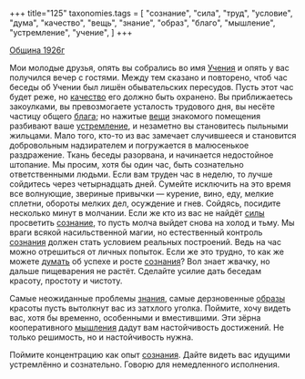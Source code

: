 +++
title="125"
taxonomies.tags = [
 "сознание",
 "сила",
 "труд",
 "условие",
 "дума",
 "качество",
 "вещь",
 "знание",
 "образ",
 "благо",
 "мышление",
 "устремление",
 "учение",
]
+++

[Община 1926г](/agni/1926)

Мои молодые друзья, опять вы собрались во имя [Учения](/tags/учение) и опять у вас получился вечер с гостями. Между тем сказано и повторено, чтоб час беседы об Учении был лишён обывательских пересудов. Пусть этот час будет реже, но [качество](/tags/качество) его должно быть охранено. Вы приближаетесь закоулками, вы превозмогаете усталость трудового дня, вы несёте частицу общего [блага](/tags/благо); но нажитые [вещи](/tags/вещь) знакомого помещения разбивают ваше [устремление](/tags/устремление), и незаметно вы становитесь пыльными жильцами. Мало того, кто-то из вас замечает случившееся и становится добровольным надзирателем и погружается в малюсенькое раздражение. Ткань беседы разорвана, и начинается недостойное штопание. Мы просим, хотя бы один час, быть сознательно ответственными людьми. Если вам труден час в неделю, то лучше сойдитесь через четырнадцать дней. Сумейте исключить на это время все волнующие, звериные привычки — курение, вино, еду, мелкие сплетни, обороты мелких дел, осуждение и гнев. Сойдясь, посидите несколько минут в молчании. Если же кто из вас не найдёт [силы](/tags/сила) просветить [сознание](/tags/сознание), то пусть молча выйдет снова на холод и тьму. Мы враги всякой насильственной магии, но естественный контроль [сознания](/tags/сознание) должен стать условием реальных построений. Ведь на час можно отрешиться от личных попыток. Если же это трудно, то как же можете [думать](/tags/дума) об успехе и росте [сознания](/tags/сознание)? Вол знает жвачку, но дальше пищеварения не растёт. Сделайте усилие дать беседам красоту, простоту и чистоту.   

Самые неожиданные проблемы [знания](/tags/знание), самые дерзновенные [образы](/tags/образ) красоты пусть вытолкнут вас из затхлого уголка. Поймите, хочу видеть вас, хотя бы временно, особенными и вместившими. Эти зёрна кооперативного [мышления](/tags/мышление) дадут вам настойчивость достижений. Не только решимость, но и настойчивость нужна.   

Поймите концентрацию как опыт [сознания](/tags/сознание). Дайте видеть вас идущими устремлённо и сознательно. Говорю для немедленного исполнения.   

